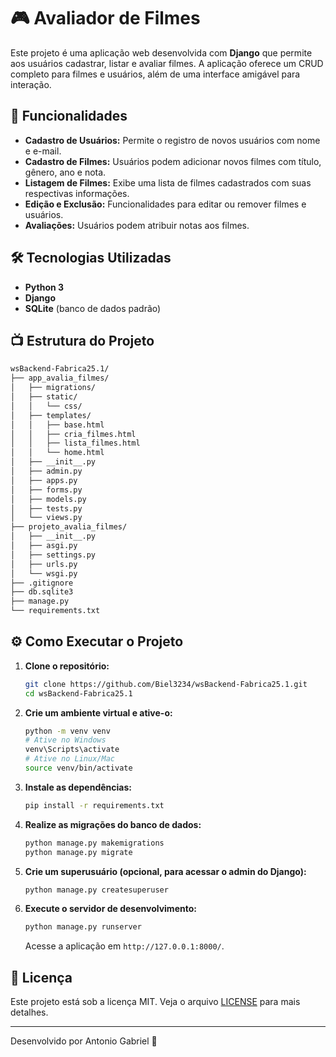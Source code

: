 # 🎮 Avaliador de Filmes

Este projeto é uma aplicação web desenvolvida com **Django** que permite aos usuários cadastrar, listar e avaliar filmes. A aplicação oferece um CRUD completo para filmes e usuários, além de uma interface amigável para interação.

## 🚀 Funcionalidades

- **Cadastro de Usuários:** Permite o registro de novos usuários com nome e e-mail.
- **Cadastro de Filmes:** Usuários podem adicionar novos filmes com título, gênero, ano e nota.
- **Listagem de Filmes:** Exibe uma lista de filmes cadastrados com suas respectivas informações.
- **Edição e Exclusão:** Funcionalidades para editar ou remover filmes e usuários.
- **Avaliações:** Usuários podem atribuir notas aos filmes.

## 🛠️ Tecnologias Utilizadas

- **Python 3**
- **Django**
- **SQLite** (banco de dados padrão)

## 📺 Estrutura do Projeto

```bash
wsBackend-Fabrica25.1/
├── app_avalia_filmes/
│   ├── migrations/
│   ├── static/
│   │   └── css/
│   ├── templates/
│   │   ├── base.html
│   │   ├── cria_filmes.html
│   │   ├── lista_filmes.html
│   │   └── home.html
│   ├── __init__.py
│   ├── admin.py
│   ├── apps.py
│   ├── forms.py
│   ├── models.py
│   ├── tests.py
│   └── views.py
├── projeto_avalia_filmes/
│   ├── __init__.py
│   ├── asgi.py
│   ├── settings.py
│   ├── urls.py
│   └── wsgi.py
├── .gitignore
├── db.sqlite3
├── manage.py
└── requirements.txt
```

## ⚙️ Como Executar o Projeto

1. **Clone o repositório:**

   ```bash
   git clone https://github.com/Biel3234/wsBackend-Fabrica25.1.git
   cd wsBackend-Fabrica25.1
   ```

2. **Crie um ambiente virtual e ative-o:**

   ```bash
   python -m venv venv
   # Ative no Windows
   venv\Scripts\activate
   # Ative no Linux/Mac
   source venv/bin/activate
   ```

3. **Instale as dependências:**

   ```bash
   pip install -r requirements.txt
   ```

4. **Realize as migrações do banco de dados:**

   ```bash
   python manage.py makemigrations
   python manage.py migrate
   ```

5. **Crie um superusuário (opcional, para acessar o admin do Django):**

   ```bash
   python manage.py createsuperuser
   ```

6. **Execute o servidor de desenvolvimento:**

   ```bash
   python manage.py runserver
   ```

   Acesse a aplicação em `http://127.0.0.1:8000/`.

## 📄 Licença

Este projeto está sob a licença MIT. Veja o arquivo [LICENSE](LICENSE) para mais detalhes.

---

Desenvolvido por Antonio Gabriel 🎸

